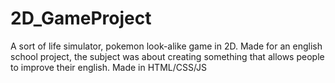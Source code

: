 # 2D_GameProject
A sort of life simulator, pokemon look-alike game in 2D. Made for an english school project, the subject was about creating something that allows people to improve their english.
Made in HTML/CSS/JS
